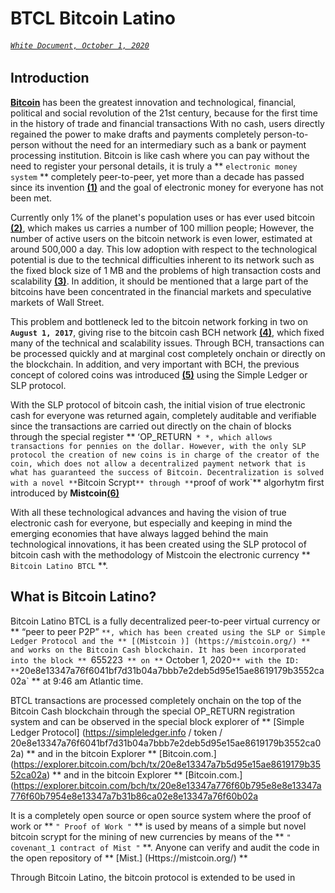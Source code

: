 # BTCL Bitcoin Latino
###### [`White Document, October 1, 2020`](https://bitcoinlatino.github.io/)

## Introduction

**[Bitcoin](https://bitcoin.org/es/)** has been the greatest innovation and technological, financial, political and social revolution of the 21st century, because for the first time in the history of trade and financial transactions With no cash, users directly regained the power to make drafts and payments completely person-to-person without the need for an intermediary such as a bank or payment processing institution. Bitcoin is like cash where you can pay without the need to register your personal details, it is truly a ** `electronic money system` ** completely peer-to-peer, yet more than a decade has passed since its invention **[(1)](https://bitcoin.org/bitcoin.pdf)** and the goal of electronic money for everyone has not been met.

Currently only 1% of the planet's population uses or has ever used bitcoin **[(2)](https://www.buybitcoinworldwide.com/es/cuantos-usuarios-bitcoin/)**, which makes us carries a number of 100 million people; However, the number of active users on the bitcoin network is even lower, estimated at around 500,000 a day. This low adoption with respect to the technological potential is due to the technical difficulties inherent to its network such as the fixed block size of 1 MB and the problems of high transaction costs and scalability **[(3)](https://academy.bit2me.com/what-is-bitcoin-scalability/)**. In addition, it should be mentioned that a large part of the bitcoins have been concentrated in the financial markets and speculative markets of Wall Street.

This problem and bottleneck led to the bitcoin network forking in two on **`August 1, 2017`**, giving rise to the bitcoin cash BCH network **[(4)](https://www.bitcoincash.org/)**, which fixed many of the technical and scalability issues. Through BCH, transactions can be processed quickly and at marginal cost completely onchain or directly on the blockchain. In addition, and very important with BCH, the previous concept of colored coins was introduced **[(5)](https://www.oroyfinanzas.com/2015/12/colored-coins-bitcoins-representan-activos-mundo-real/)** using the Simple Ledger or SLP protocol.

With the SLP protocol of bitcoin cash, the initial vision of true electronic cash for everyone was returned again, completely auditable and verifiable since the transactions are carried out directly on the chain of blocks through the special register ** ʻOP_RETURN` * *, which allows transactions for pennies on the dollar. However, with the only SLP protocol the creation of new coins is in charge of the creator of the coin, which does not allow a decentralized payment network that is what has guaranteed the success of Bitcoin. Decentralization is solved with a novel **`Bitcoin Scrypt`** through **`proof of work`** algorhytm first introduced by **Mistcoin[(6)](https://mistcoin.org/)**

With all these technological advances and having the vision of true electronic cash for everyone, but especially and keeping in mind the emerging economies that have always lagged behind the main technological innovations, it has been created using the SLP protocol of bitcoin cash with the methodology of Mistcoin the electronic currency ** `Bitcoin Latino BTCL` **.
 

## What is Bitcoin Latino?

Bitcoin Latino BTCL is a fully decentralized peer-to-peer virtual currency or ** “peer to peer P2P” `**, which has been created using the SLP or Simple Ledger Protocol and the ** [(Mistcoin )] (https://mistcoin.org/) ** and works on the Bitcoin Cash blockchain. It has been incorporated into the block ** `655223` ** on **` October 1, 2020` ** with the ID: ** `20e8e13347a76f6041bf7d31b04a7bbb7e2deb5d95e15ae8619179b3552ca02a` ** at 9:46 am Atlantic time.

BTCL transactions are processed completely onchain on the top of the Bitcoin Cash blockchain through the special OP_RETURN registration system and can be observed in the special block explorer of ** [Simple Ledger Protocol] (https://simpleledger.info / token / 20e8e13347a76f6041bf7d31b04a7bbb7e2deb5d95e15ae8619179b3552ca02a) ** and in the bitcoin Explorer ** [Bitcoin.com.] (https://explorer.bitcoin.com/bch/tx/20e8e13347a7b5d95e15ae8619179b3552ca02a) ** and in the bitcoin Explorer ** [Bitcoin.com.] (https://explorer.bitcoin.com/bch/tx/20e8e13347a776f60b795e8e8e13347a776f60b7954e8e13347a7b31b86ca02e8e13347a76f60b02a

It is a completely open source or open source system where the proof of work or ** `" Proof of Work "` ** is used by means of a simple but novel bitcoin scrypt for the mining of new currencies by means of the ** `" covenant_1 contract of Mist "` **. Anyone can verify and audit the code in the open repository of ** [Mist.] (Https://mistcoin.org/) **

Through Bitcoin Latino, the bitcoin protocol is extended to be used in
